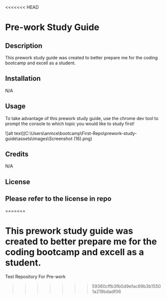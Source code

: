 <<<<<<< HEAD
# Pre-work Study Guide

## Description

This prework study guide was created to better prepare me for the coding bootcamp and excell as a student.


## Installation

N/A

## Usage

To take advantage of this prework study guide, use the chrome dev tool to prompt the console to which topic you would like to study first!


![alt text](C:\Users\anmce\bootcamp\First-Repo\prework-study-guide\assets\images\Screenshot (16).png)

## Credits

N/A

## License

Please refer to the license in repo
---



=======
# This prework study guide was created to better prepare me for the coding bootcamp and excell as a student.
Test Repository For Pre-work
>>>>>>> 59360cffb3fb0d9efac69b3b15501a219bdadf06

